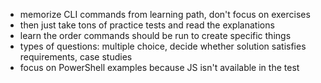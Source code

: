 - memorize CLI commands from learning path, don't focus on exercises
- then just take tons of practice tests and read the explanations
- learn the order commands should be run to create specific things
- types of questions: multiple choice, decide whether solution satisfies requirements, case studies
- focus on PowerShell examples because JS isn't available in the test
